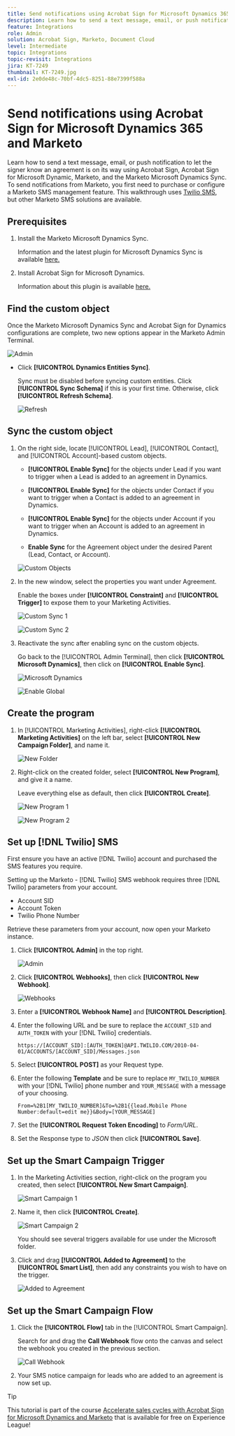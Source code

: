 ```yaml
---
title: Send notifications using Acrobat Sign for Microsoft Dynamics 365 and Marketo
description: Learn how to send a text message, email, or push notification to let the signer know an agreement is on its way
feature: Integrations
role: Admin
solution: Acrobat Sign, Marketo, Document Cloud
level: Intermediate
topic: Integrations
topic-revisit: Integrations
jira: KT-7249
thumbnail: KT-7249.jpg
exl-id: 2e0de48c-70bf-4dc5-8251-88e7399f588a
---
```

# Send notifications using Acrobat Sign for Microsoft Dynamics 365 and Marketo

Learn how to send a text message, email, or push notification to let the signer know an agreement is on its way using Acrobat Sign, Acrobat Sign for Microsoft Dynamic, Marketo, and the Marketo Microsoft Dynamics Sync. To send notifications from Marketo, you first need to purchase or configure a Marketo SMS management feature. This walkthrough uses [Twilio SMS](https://launchpoint.marketo.com/twilio/twilio-sms-for-marketo/), but other Marketo SMS solutions are available.

## Prerequisites

1. Install the Marketo Microsoft Dynamics Sync.

   Information and the latest plugin for Microsoft Dynamics Sync is available [here.](https://experienceleague.adobe.com/docs/marketo/using/product-docs/crm-sync/microsoft-dynamics/marketo-plugin-releases-for-microsoft-dynamics.html)

1. Install Acrobat Sign for Microsoft Dynamics.

    Information about this plugin is available [here.](https://helpx.adobe.com/ca/sign/using/microsoft-dynamics-integration-installation-guide.html)

## Find the custom object

Once the Marketo Microsoft Dynamics Sync and Acrobat Sign for Dynamics configurations are complete, two new options appear in the Marketo Admin Terminal.

![Admin](assets/adminTerminal.png)

* Click **[!UICONTROL Dynamics Entities Sync]**. 

   Sync must be disabled before syncing custom entities. Click **[!UICONTROL Sync Schema]** if this is your first time. Otherwise, click **[!UICONTROL Refresh Schema]**.

   ![Refresh](assets/refreshSchema.png)

## Sync the custom object

1. On the right side, locate [!UICONTROL Lead], [!UICONTROL Contact], and [!UICONTROL Account]-based custom objects. 

    * **[!UICONTROL Enable Sync]** for the objects under Lead if you want to trigger when a Lead is added to an agreement in Dynamics. 

    * **[!UICONTROL Enable Sync]** for the objects under Contact if you want to trigger when a Contact is added to an agreement in Dynamics.

    * **[!UICONTROL Enable Sync]** for the objects under Account if you want to trigger when an Account is added to an agreement in Dynamics.

    * **Enable Sync** for the Agreement object under the desired Parent (Lead, Contact, or Account).

    ![Custom Objects](assets/enableSyncDynamics.png)

1. In the new window, select the properties you want under Agreement. 

    Enable the boxes under **[!UICONTROL Constraint]** and **[!UICONTROL Trigger]** to expose them to your Marketing Activities.

    ![Custom Sync 1](assets/entitySync1.png)

    ![Custom Sync 2](assets/entitySync2.png)

1. Reactivate the sync after enabling sync on the custom objects. 

    Go back to the [!UICONTROL Admin Terminal], then click **[!UICONTROL Microsoft Dynamics]**, then click on **[!UICONTROL Enable Sync]**.

    ![Microsoft Dynamics](assets/microsoftDynamics.png)

    ![Enable Global](assets/enableGlobalDynamics.png)

## Create the program

1. In [!UICONTROL Marketing Activities], right-click **[!UICONTROL Marketing Activities]** on the left bar, select **[!UICONTROL New Campaign Folder]**, and name it.

    ![New Folder](assets/newFolder.png)

1. Right-click on the created folder, select **[!UICONTROL New Program]**, and give it a name. 

    Leave everything else as default, then click **[!UICONTROL Create]**.

    ![New Program 1](assets/newProgram1.png)

    ![New Program 2](assets/newProgram2.png)

## Set up [!DNL Twilio] SMS

First ensure you have an active [!DNL Twilio] account and purchased the SMS features you require. 

Setting up the Marketo - [!DNL Twilio] SMS webhook requires three [!DNL Twilio] parameters from your account.

* Account SID
* Account Token
* Twilio Phone Number

Retrieve these parameters from your account, now open your Marketo instance.

1. Click **[!UICONTROL Admin]** in the top right.

    ![Admin](assets/adminTab.png)

1. Click **[!UICONTROL Webhooks]**, then click **[!UICONTROL New Webhook]**.

    ![Webhooks](assets/webhooks.png)

1. Enter a **[!UICONTROL Webhook Name]** and **[!UICONTROL Description]**.

1. Enter the following URL and be sure to replace the `ACCOUNT_SID` and `AUTH_TOKEN` with your [!DNL Twilio] credentials.
 
    ```
    https://[ACCOUNT_SID]:[AUTH_TOKEN]@API.TWILIO.COM/2010-04-01/ACCOUNTS/[ACCOUNT_SID]/Messages.json
    ```

1. Select **[!UICONTROL POST]** as your Request type.

1. Enter the following **Template** and be sure to replace `MY_TWILIO_NUMBER` with your [!DNL Twilio] phone number and `YOUR_MESSAGE` with a message of your choosing.

    ```
    From=%2B1[MY_TWILIO_NUMBER]&To=%2B1{{lead.Mobile Phone Number:default=edit me}}&Body=[YOUR_MESSAGE]
    ```

1. Set the **[!UICONTROL Request Token Encoding]** to *Form/URL*.

1. Set the Response type to *JSON* then click **[!UICONTROL Save]**.

## Set up the Smart Campaign Trigger

1. In the Marketing Activities section, right-click on the program you created, then select **[!UICONTROL New Smart Campaign]**.

    ![Smart Campaign 1](assets/smartCampaign1.png)

1. Name it, then click **[!UICONTROL Create]**.

    ![Smart Campaign 2](assets/smartCampaign3.png)

    You should see several triggers available for use under the Microsoft folder. 

1. Click and drag **[!UICONTROL Added to Agreement]** to the **[!UICONTROL Smart List]**, then add any constraints you wish to have on the trigger.

    ![Added to Agreement](assets/addedToAgreementDynamics.png)

## Set up the Smart Campaign Flow

1. Click the **[!UICONTROL Flow]** tab in the [!UICONTROL Smart Campaign]. 

    Search for and drag the **Call Webhook** flow onto the canvas and select the webhook you created in the previous section.

    ![Call Webhook](assets/callWebhook.png)

1. Your SMS notice campaign for leads who are added to an agreement is now set up.
>[!TIP]
>
>This tutorial is part of the course [Accelerate sales cycles with Acrobat Sign for Microsoft Dynamics and Marketo](https://experienceleague.adobe.com/?recommended=Sign-U-1-2021.1) that is available for free on Experience League!